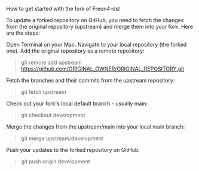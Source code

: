 
How to get started with the fork of Freon4-dsl

To update a forked repository on GitHub, you need to fetch the changes from the original repository (upstream) and merge them into your fork. Here are the steps:

Open Terminal on your Mac.
Navigate to your local repository (the forked one).
Add the original repository as a remote repository:

> git remote add upstream https://github.com/ORIGINAL_OWNER/ORIGINAL_REPOSITORY.git

Fetch the branches and their commits from the upstream repository:
> git fetch upstream

Check out your fork's local default branch - usually main:

> git checkout development


Merge the changes from the upstream/main into your local main branch:

> git merge upstream/development


Push your updates to the forked repository on GitHub:

> git push origin development

